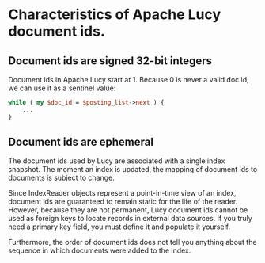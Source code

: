 # Characteristics of Apache Lucy document ids.

## Document ids are signed 32-bit integers

Document ids in Apache Lucy start at 1.  Because 0 is never a valid doc id, we
can use it as a sentinel value:

~~~ perl
while ( my $doc_id = $posting_list->next ) {
    ...
}
~~~

## Document ids are ephemeral

The document ids used by Lucy are associated with a single index
snapshot.  The moment an index is updated, the mapping of document ids to
documents is subject to change.

Since IndexReader objects represent a point-in-time view of an index, document
ids are guaranteed to remain static for the life of the reader.  However,
because they are not permanent, Lucy document ids cannot be used as
foreign keys to locate records in external data sources.  If you truly need a
primary key field, you must define it and populate it yourself.

Furthermore, the order of document ids does not tell you anything about the
sequence in which documents were added to the index.

